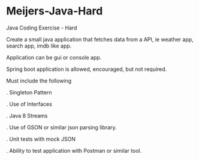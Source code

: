 # Meijers-Java-Hard
Java Coding Exercise - Hard

Create a small java application that fetches data from a API, ie weather app, search app, imdb like app.

Application can be gui or console app. 

Spring boot application is allowed, encouraged, but not required.

Must include the following

. Singleton Pattern

. Use of Interfaces

. Java 8 Streams

. Use of GSON or similar json parsing library.

. Unit tests with mock JSON

. Ability to test application with Postman or similar tool.

